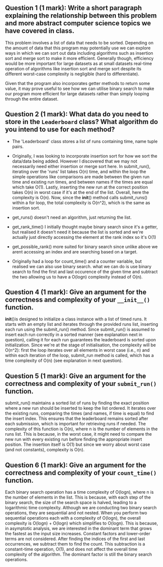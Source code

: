**Question 1 (1 mark):**
Write a short paragraph explaining the relationship between this problem and more abstract computer science topics we have covered in class.
---

This problem involves a list of data that needs to be sorted. Depending on the amount of data that this program may potentially use we can explore ways in which we can sort out data including algorithms such as insertion sort and merge sort to make it more efficient.
Generally though, efficiency would be more important for large datasets as at small datasets real-time operation of algorithms like insertion sort and merge sort despite its different worst-case complexity is negligible (hard to differentiate).

Given that the program also incorporates getter methods to return some value, it may prove useful to see how we can utilise binary search to make our program more efficient for large datasets rather than simply looping through the entire dataset.


**Question 2 (1 mark):**
What data do you need to store in the `Leaderboard` class?
What algorithm do you intend to use for each method?
---

- The 'Leaderboard' class stores a list of runs containing time, name tuple pairs.

- Originally, I was looking to incorporate insertion sort for how we sort the data/data being added. However I discovered that we may not necessarily need either insertion or merge sort here. In submit_run(), iterating over the 'runs' list takes O(n) time, and within the loop the simple operations like comparisons are made between the given run time and existing run times, and between names if the times are equal which take O(1). Lastly, inserting the new run at the correct position takes O(n) in worst case if it's at the end of the list.
Overall, here the complexity is O(n).
Now, since the __init__() method calls submit_runs() within a for loop, the total complexity is O(n^2), which is the same as insertion sort.

- get_runs() doesn't need an algorithm, just returning the list.

- get_rank_time() I initially thought maybe binary search since it's a getter, but realised it doesn't need it because the list is sorted and we're actually just directly accessing the element at the rank index so it's O(1)

- get_possible_rank() more suited for binary search since unlike above we arent accessing an index and are searching based on a target.

- Originally had a loop for count_time() and a counter variable, but realised we can also use binary search. what we can do is use binary search to find the first and last occurence of the given time and subtract the two allowing us to have a O(logn) complexity instead of O(n).


**Question 4 (1 mark):**
Give an argument for the correctness and complexity of your `__init__()` function.
---
__init__()is designed to initialize a class instance with a list of timed runs. It starts with an empty list and iterates through the provided runs list, inserting each run using the submit_run() method. Since submit_run() is assumed to insert each run correctly in a sorted manner (see explanation next in question), calling it for each run guarantees the leaderboard is sorted upon initialization.
Since we're at the stage of initialisation, the complexity will be O(n^2): first the loop iterates over all elements in worst case (i.e., n) and within each iteration of the loop, submit_run method is called, which has a time complexity of O(n) (see explanation in next question).

**Question 5 (1 mark):**
Give an argument for the correctness and complexity of your `submit_run()` function.
---
submit_run() maintains a sorted list of runs by finding the exact position where a new run should be inserted to keep the list ordered. It iterates over the existing runs, comparing the times (and names, if time is equal) to find the insert index. This ensures that the leaderboard remains sorted after each submission, which is important for retrieving runs if needed. The complexity of this function is O(n), where n is the number of elements in the runs list. This is because, in the worst case, it might need to compare the new run with every existing run before finding the appropriate insert position. The insertion itself is O(1) but since we worry about worst case (and not constants), complexity is O(n).

**Question 6 (1 mark):**
Give an argument for the correctness and complexity of your `count_time()` function.
---
Each binary search operation has a time complexity of O(logn), where n is the number of elements in the list. This is because, with each step of the binary search, the size of the search space is halved, leading to a logarithmic time complexity.
Although we are conducting two binary search operations, they are sequential and not nested. When you perform two sequential operations each with a complexity of O(logn), the overall complexity is O(logn) + O(logn) which simplifies to O(logn). This is because, in asymptotic analysis, we are interested in the dominant term that grows the fastest as the input size increases. Constant factors and lower-order terms are not considered. After finding the indices of the first and last occurrences, we subtract them to find the count. This subtraction is a constant-time operation, O(1), and does not affect the overall time complexity of the algorithm. The dominant factor is still the binary search operations.